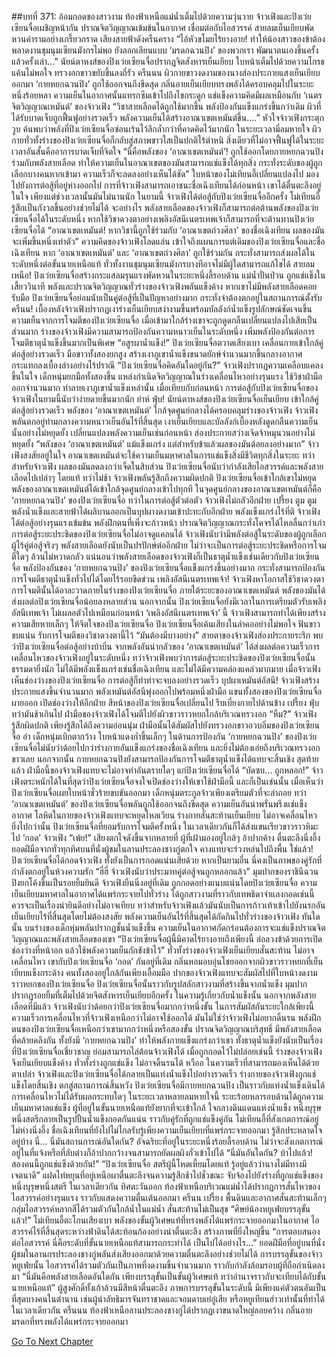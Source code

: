 ##บทที่ 371: อ้อมกอดของสาวงาม
ท้องฟ้าเหนือแม่น้ำเต็มไปด้วยความวุ่นวาย
จ้าวเฟิงและปิงเว่ยเซียนจื่อเผชิญหน้ากัน ปราณจิตวิญญาณเข้มข้นในอากาศ เชื่อมต่อกับไอสวรรค์ สายลมเย็นเยียบพัดหวนคำรามอย่างเกรี้ยวกราด เสียงสายฟ้าดังครืนคราง
“ไอ้หัวขโมยไร้ยางอาย! ทำให้น้องสาวของข้าต้องพลาดงานชุมนุมเซียนมังกรไม่พอ ยังลอกเลียนแบบ ‘มรดกฉวนปิง’ ของพวกเรา พัฒนาตนเองขึ้นครั้งแล้วครั้งเล่า...”
นัยน์ตาหงส์ของปิงเว่ยเซียนจื่อปรากฎจิตสังหารเย็นเยียบ ใบหน้าเต็มไปด้วยความโกรธแค้นไม่พอใจ ทรวงอกขาวขยับขึ้นลงถี่รัว
ครืนนน
ผิวกายขาวงดงามของนางส่องประกายแสงเย็นเยียบออกมา ‘กายหยกฉวนปิง’ ถูกใช้ออกจนถึงขีดสุด กลิ่นอายเย็นเยียบทรงพลังได้ครอบคลุมไปในระยะหนึ่งร้อยหลา
ความเย็นในอากาศนั้นแทรกซึมเข้าไปถึงไขกระดูก แช่แข็งความคิดมีผลเหมือนกับ ‘เนตรจิตวิญญาณเหมันต์’ ของจ้าวเฟิง
“วิชาสายเลือดได้ถูกใช้มากขึ้น พลังป้องกันแข็งแกร่งขึ้นกว่าเดิม ผิวที่ได้รับบาดเจ็บถูกฟื้นฟูอย่างรวดเร็ว พลังความเย็นได้สร้างอาณาเขตเหมันต์ขึ้น....”
หัวใจจ้าวเฟิงกระตุกวูบ ค้นพบว่าพลังที่ปิงเว่ยเซียนจื่อซ่อนเร้นไว้ลึกล้ำกว่าที่คาดคิดไว้มากนัก
ในระยะเวลามี่ลมหายใจ ผิวกายทั่วทั้งร่างของปิงเว่ยเซียนจื่อก็กลับสู่สภาพขาวใสเป็นปกติไร้ตำหนิ
สิ่งเดียวที่ไม่อาจฟื้นฟูได้ในระยะเวลาอันสั้นคืออาการบาดเจ็บที่จิตใจ
“นี่คือพลังของ ‘อาณาเขตเหมันต์’! ถูกใช้ออกโดยกายหยกฉวนปิงร่วมกับพลังสายเลือด ทำให้ความเย็นในอาณาเขตของมันสามารถแช่แข็งได้ทุกสิ่ง กระทั่งระดับของผู้ถูกเลือกบางคนหากเข้ามา ความเร็วก็จะลดลงอย่างเห็นได้ชัด”
ใบหน้าของโม่เทียนอี้เปลี่ยนแปลงไป มองไปยังการต่อสู้ที่อยู่ห่างออกไป
การที่จ้าวเฟิงสามารถเอาชนะชื่อเฉิงเทียนได้ก่อนหน้า เขาได้ตื่นตะลึงอยู่ในใจ เพียงแต่ช่วงเวลานั้นมันไม่นานนัก
ในยามนี้ จ้าวเฟิงได้ต่อสู้กับปิงเว่ยเซียนจื่ออีกครั้ง โม่เทียนอี้รู้สึกเป็นกังวลขึ้นอย่างช่วยไม่ได้
จะอย่างไร พลังสายเลือดของจ้าวเฟิงก็สามารถต่อต้านพลังของปิงเว่ยเซียนจื่อได้ในระดับหนึ่ง หากใช้วิชาดวงตาอย่างเพลิงอัสนีเนตรเทพเจ้าก็สามารถที่จะต้านทานปิงเว่ยเซียนจื่อได้
“อาณาเขตเหมันต์! หากวิชานี้ถูกใช้ร่วมกับ ‘อาณาเขตถ่วงศิลา’ ของชื่อเฉิงเทียน ผลของมันจะเพิ่มขึ้นหนึ่งเท่าตัว”
ความคิดของจ้าวเฟิงโลดแล่น เข้าใจถึงแผนการแต่เดิมของปิงเว่ยเซียนจื่อและชื่อเฉิงเทียน
หาก ‘อาณาเขตเหมันต์’ และ ‘อาณาเขตถ่วงศิลา’ ถูกใช้ร่วมกัน กระทั่งสามารถส่งผลได้ในระดับหนึ่งต่อขั้นนายเหนือแท้ ทั่วทั้งงานชุมนุมเซียนมังกรบางทีอาจไม่มีผู้ใดสามารถแก้ไขได้
สายลมเหนือ!
ปิงเว่ยเซียนจื่อสร้างกระแสลมรุนแรงพัดหวนในระยะหนึ่งลี้รอบด้าน แม่น้ำปั่นป่วน ถูกแช่แข็งในเสี้ยววินาที
พลังและปราณจิตวิญญาณทั่วร่างของจ้าวเฟิงพลันแข็งค้าง
หากเขาไม่มีพลังสายเลือดคอยรับมือ ปิงเว่ยเซียนจื่อย่อมนับเป็นคู่ต่อสู้ที่เป็นปัญหาอย่างมาก กระทั่งจำต้องตกอยู่ในสถานการณ์ตั้งรับ
ครืนน!
เบื้องหลังจ้าวเฟิงปรากฏเงาร่างเย็นเยียบสง่างามขึ้นพร้อมบัลลังก์น้ำแข็งรูปลักษณ์ชัดเจนขึ้น
ความเย็นจากการโจมตีของปิงเว่ยเซียนจื่อ เมื่อเข้ามาใกล้ร่างเขาจะถูกดูดกลืนเปลี่ยนแปลงไปเสียเป็นส่วนมาก
ร่างของจ้าวเฟิงมีความสามารถป้องกันความหนาวเย็นในระดับหนึ่ง เพิ่มพลังป้องกันต่อการโจมตีธาตุน้ำแข็งขึ้นมากเป็นพิเศษ
“อสูรผาน้ำแข็ง!”
ปิงเว่ยเซียนจื่อตวาดเสียงเบา เคลื่อนกายเข้าใกล้คู่ต่อสู้อย่างรวดเร็ว มือขาวทั้งสองยกสูง สร้างเงาภูเขาน้ำแข็งขนาดยักษ์จำนวนมากขึ้นกลางอากาศ กระแทกลงเบื้องล่างอย่างไร้ปราณี
“ปิงเว่ยเซียนจื่อคิดอันใดอยู่กัน?”
จ้าวเฟิงปรากฏความเคลือบแคลงขึ้นในใจ
เด็กหนุ่มยกมือทั้งสองขึ้น แหล่งกำเนิดจิตวิญญาณในร่างเคลื่อนไหวอย่างรุนแรง ใช้วิชาฝ่ามือออกจำนวนมาก ทำลายเงาภูเขาน้ำแข็งเหล่านั้น
เมื่อเทียบกับก่อนหน้า การต่อสู้กับปิงเว่ยเซียนจื่อของจ้าวเฟิงในยามนี้นับว่าง่ายดายขึ้นมากนัก
ย่าห์ ฟุ่บ!
นัยน์ตาหงส์ของปิงเว่ยเซียนจื่อเย็นเยียบ เข้าใกล้คู่ต่อสู้อย่างรวดเร็ว พลังของ ‘อาณาเขตเหมันต์’ ใกล้จุดศูนย์กลางได้ครอบคลุมร่างของจ้าวเฟิง
จ้าวเฟิงพลันตกอยู่ท่ามกลางความหนาวเย็นอันไร้ที่สิ้นสุด เงาเย็นเยียบและบัลลังก์เบื้องหลังดูดกลืนความเย็นนั้นอย่างไม่หยุดยั้ง เปลี่ยนแปลงพลังความเย็นเช่นก่อนหน้า ส่องประกายสว่างเจิดจ้าหมุนวนอย่างไม่หยุดยั้ง
“พลังของ ‘อาณาเขตเหมันต์’ แม้แข็งแกร่ง แต่สำหรับข้าแล้วผลของมันด้อยลงอย่างมาก”
จ้าวเฟิงสงสัยอยู่ในใจ
อาณาเขตเหมันต์จะใช้ความเย็นมหาศาลในการแช่แข็งสิ่งมีชีวิตทุกสิ่งในระยะ
ทว่าสำหรับจ้าวเฟิง ผลของมันลดลงกว่าเจ็ดในสิบส่วน ปิงเว่ยเซียนจื่อนับว่ากำลังเสียไอสวรรค์และพลังสายเลือดไปเปล่าๆ โดยแท้
ทว่าไม่ช้า จ้าวเฟิงพลันรู้สึกถึงความผิดปกติ
ปิงเว่ยเซียนจื่อเข้าใกล้เขาไม่หยุด พลังของอาณาเขตเหมันต์ได้เข้าใกล้จุดศูนย์กลางเข้าไปทุกที
ในจุดศูนย์กลางของอาณาเขตเหมันต์ก็คือ ‘กายหยกฉวนปิง’ ของปิงเว่ยเซียนจื่อ
ทว่าในการต่อสู้ตัวต่อตัว จ้าวเฟิงไม่กลัวอีกฝ่าย
เปรี้ยง ตูม ตูม
พลังน้ำแข็งและสายฟ้าได้ผลิบานออกเป็นบุปผางดงามเข้าปะทะกับอีกฝ่าย พลังแข็งแกร่งไร้ที่ติ
จ้าวเฟิงได้ต่อสู้อย่างรุนแรงเข้มข้น พลังฝึกตนที่เพิ่งจะก้าวหน้า ปราณจิตวิญญาณกระทั่งโคจรได้ไหลลื่นกว่าเก่า
การต่อสู้ระยะประชิดของปิงเว่ยเซียนจื่อไม่อาจดูแคลนได้
จ้าวเฟิงนับว่ามีพลังต่อสู้ในระดับของผู้ถูกเลือกผู้ไร้คู่ต่อสู้จริงๆ พลังสายเลือดยังนับเป็นปรปักษ์ต่ออีกฝ่าย ไม่ว่าจะเป็นการต่อสู้ระยะประชิดหรือการโจมตีใดๆ ล้วนไม่หวาดกลัว
แน่นอนว่าพลังสายเลือดของจ้าวเฟิงก็เป็นธาตุน้ำแข็งเช่นเดียวกับปิงเว่ยเซียนจื่อ
พลังป้องกันของ ‘กายหยกฉวนปิง’ ของปิงเว่ยเซียนจื่อแข็งแกร่งขึ้นอย่างมาก กระทั่งสามารถป้องกันการโจมตีธาตุน้ำแข็งทั่วไปได้โดยไร้รอยขีดข่วน
เพลิงอัสนีเนตรเทพเจ้า!
จ้าวเฟิงหาโอกาสใช้วิชาดวงตา การโจมตีนั้นได้อาละวาดภายในร่างของปิงเว่ยเซียนจื่อ ภายใต้ระยะของอาณาเขตเหมันต์ พลังของมันได้ส่งผลต่อปิงเว่ยเซียนจื่อน้อยลงหลายส่วน
นอกจากนั้น ปิงเว่ยเซียนจื่อยังมีเวลาในการเตรียมตัวรับเพลิงอัสนีเทพเจ้า ไม่เผลอตัวไปเหมือนก่อนหน้า
‘เพลิงอัสนีเนตรเทพเจ้า’ นี้ จ้าวเฟิงสามารถทำได้เพียงสร้างความเสียหายเล็กๆ ให้จิตใจของปิงเว่ยเซียนจื่อ
ปิงเว่ยเซียนจื่อเค้นเสียงในลำคออย่างไม่พอใจ ฟันขาวขบแน่น รับการโจมตีของวิชาดวงตานี้ไว้
“มันต้องมีบางอย่าง”
สายตาของจ้าวเฟิงส่องประกายระริก พบว่าปิงเว่ยเซียนจื่อต่อสู้อย่างบ้าบิ่น
จากพลังอันน่ากลัวของ ‘อาณาเขตเหมันต์’ ได้ส่งผลต่อความเร็วการเคลื่อนไหวของจ้าวเฟิงอยู่ในระดับหนึ่ง
ทว่าจ้าวเฟิงพบว่าการต่อสู้ระยะประชิดของปิงเว่ยเซียนจื่อนั้นธรรมดายิ่งนัก ไม่ได้มีพลังแข็งแกร่งเช่นชื่อเฉิงเทียน และไม่ได้มีความคล่องแคล่วมากมาย
เมื่อจ้าวเฟิงเห็นช่องว่างของปิงเว่ยเซียนจื่อ การต่อสู้ก็ทำท่าจะจบลงอย่างรวดเร็ว
บุปผาเหมันต์อัสนี!
จ้าวเฟิงสร้างประกายแสงขึ้นจำนวนมาก พลังเหมันต์อัสนีพุ่งออกไปพร้อมหนึ่งฝ่ามือ แขนทั้งสองของปิงเว่ยเซียนจื่อผายออก เปิดช่องว่างให้อีกฝ่าย
สีหน้าของปิงเว่ยเซียนจื่อเปลี่ยนไป รีบเบี่ยงกายไปด้านข้าง
เปรี้ยง ฟุ่บ
ทว่ามันช้าเกินไป ฝ่ามือของจ้าวเฟิงได้โจมตีไปยังผิวขาวราวหยกใกล้บริเวณทรวงอก
“หืม?”
จ้าวเฟิงรู้สึกผิดปกติ เพียงรู้สึกได้ถึงความอ่อนนุ่ม ฝ่ามือนั้นได้สัมผัสไปยังทรวงอกขาวอวบอิ่มของปิงเว่ยเซียนจื่อ
อ๋า
เด็กหนุ่มเบิกตากว้าง ใบหน้าแดงก่ำขึ้นเล็กๆ
ในด้านการป้องกัน ‘กายหยกฉวนปิง’ ของปิงเว่ยเซียนจื่อไม่นับว่าด้อยไปกว่าร่างกายอันแข็งแกร่งของชื่อเฉิงเทียน และยิ่งไม่ต้องเอ่ยถึงบริเวณทรวงอกขาวเลย
นอกจากนั้น กายหยกฉวนปิงยังสามารถป้องกันการโจมตีธาตุน้ำแข็งได้แทบจะสิ้นเชิง
สุดท้ายแล้ว ฝ่ามือนี้ของจ้าวเฟิงแทบจะไม่อาจทำอันตรายใดๆ แก่ปิงเว่ยเซียนจื่อได้
“บัดซบ... ถูกหลอก!”
จ้าวเฟิงตระหนักได้ในที่สุดว่าปิงเว่ยเซียนจื่อจงใจเปิดช่องว่างให้เขาใช้ฝ่ามือนี้
และก็เป็นเช่นนั้น เมื่อเห็นว่าปิงเว่ยเซียนจื่อเผยใบหน้าชั่วร้ายขบขันออกมา
เด็กหนุ่มตระกูลจ้าวเพียงเตรียมตัวที่จะล่าถอย ทว่า ‘อาณาเขตเหมันต์’ ของปิงเว่ยเซียนจื่อพลันถูกใช้ออกจนถึงขีดสุด
ความเย็นอันน่าพรั่นพรึงแช่แข็งอากาศ โลหิตในกายของจ้าวเฟิงแทบจะหยุดไหลเวียน ร่างกายสั่นสะท้านเย็นเยียบ ไม่อาจเคลื่อนไหว
ยิ่งไปกว่านั้น
ปิงเว่ยเซียนจื่อที่ยอมรับการโจมตีครั้งหนึ่ง ในเวลาเดียวกันก็ได้ส่งแขนเรียวขาวราวหิมะไป ‘กอด’ จ้าวเฟิง
“เพ้ย!”
เสียงตกใจดังขึ้นจากหลายที่
ผู้ที่เฝ้ามองอยู่ใกล้ๆ อ้าปากค้าง ตื่นตะลึงนิ่งอึ้ง
ยอดฝีมือจากทั่วทุกทิศบนที่นั่งผู้ชมในลานประลองชางกู่ตกใจ คางแทบจะร่วงหล่นไปถึงพื้น
ใช่แล้ว!
ปิงเว่ยเซียนจื่อได้กอดจ้าวเฟิง ทั้งยังเป็นการกอดแน่นเสียด้วย
หากเป็นยามอื่น นี่คงเป็นภาพของคู่รักที่กำลังตกอยู่ในห้วงความรัก
“ฮี่ฮี่ จ้าวเฟิงนับว่าประมาทคู่ต่อสู้จนถูกหลอกแล้ว”
มุมปากของราชินีฉวนปิงยกโค้งขึ้นเป็นรอยยิ้มยินดี
จ้าวเฟิงยืนนิ่งอยู่ที่เดิม ถูกกอดอย่างแนบแน่นโดยปิงเว่ยเซียนจื่อ ความเย็นเยียบมหาศาลในอากาศได้แพร่กระจายไปทั่วร่าง
ได้ถูกสาวงามที่ราวกับเทพธิดาจำแลงกอดเช่นนี้ควรจะเป็นเรื่องน่ายินดีอย่างไม่อาจเทียบ ทว่าสำหรับจ้าวเฟิงแล้วมันนับเป็นการก้าวเท้าเข้าไปยังนรกอันเย็นเยียบไร้ที่สิ้นสุดโดยไม่ต้องสงสัย
พลังความเย็นอันไร้ที่สิ้นสุดได้กัดกินไปทั่วร่างของจ้าวเฟิง
ทันใดนั้น บนร่างของเด็กหุ่มพลันปรากฏชั้นน้ำแข็งขึ้น ความเย็นในอากาศกัดกร่อนต้องการจะแช่แข็งปราณจิตวิญญาณและพลังสายเลือดของเขา
“ปิงเว่ยเซียนจื่อผู้นี้มิคาดไร้ยางอายถึงเพียงนี้ ล่อลวงข้าด้วยการเปิดช่องว่างที่หน้าอก แล้วใช้พลังความเย็นกักขังข้าไว้”
ทั่วทั้งร่างของจ้าวเฟิงเย็นเยียบสั่นสะท้าน ไม่อาจเคลื่อนไหว
เขากับปิงเว่ยเซียนจื่อ ‘กอด’ กันอยู่ที่เดิม กลิ่นหอมอบอุ่นโชยออกจากผิวขาวราวหยกที่เย็นเยียบแข็งกระด้าง
คนทั้งสองอยู่ใกล้กันเพียงเอื้อมมือ
ปากของจ้าวเฟิงแทบจะสัมผัสไปที่ใบหน้างดงามราวหยกของปิงเว่ยเซียนจื่อ
ปิงเว่ยเซียนจื่อนั้นราวกับรูปสลักสาวงามที่สร้างขึ้นจากน้ำแข็ง มุมปากปรากฏรอยยิ้มที่เต็มไปด้วยจิตสังหารเย็นเยียบอีกครั้ง
ในความรู้เกี่ยวกับน้ำแข็งนั้น นอกจากพลังสายเลือดที่มีแล้ว จ้าวเฟิงนับว่าด้อยกว่าปิงเว่ยเซียนจื่อมากกว่าหนึ่งขั้น
ในการสัมผัสกันระยะใกล้เพียงนี้ ความเร็วการเคลื่อนไหวที่จ้าวเฟิงเหนือกว่าไม่อาจใช้ออกได้
มันไม่ใช่ว่าจ้าวเฟิงไม่อยากดิ้นรน
พลังฝึกตนของปิงเว่ยเซียนจื่อเหนือกว่าเขามากกว่าหนึ่งหรือสองขั้น ปราณจิตวิญญาณบริสุทธิ์ มีพลังสายเลือดที่คล้ายคลึงกัน ทั้งยังมี ‘กายหยกฉวนปิง’ ทำให้พลังกายแข็งแกร่งกว่าเขา
ทั้งธาตุน้ำแข็งยังนับเป็นเรื่องที่ปิงเว่ยเซียนจื่อเชี่ยวชาญ ย่อมสามารถไล่ต้อนจ้าวเฟิงได้
เมื่อถูกกอดไว้ไม่ปล่อยเช่นนี้ ร่างของจ้าวเฟิงจึงเย็นเยียบแข็งค้าง ทั่วทั้งร่างถูกแช่แข็ง ไม่อาจดิ้นรนได้
หวืออ
ในความเร็วที่สามารถมองเห็นได้ด้วยตาเปล่า จ้าวเฟิงและปิงเว่ยเซียนจื่อได้กลายเป็นแท่งน้ำแข็งไปอย่างรวดเร็ว
ร่างกายของจ้าวเฟิงถูกแช่แข็งโดยสิ้นเชิง ตกสู่สถานการณ์สิ้นหวัง ปิงเว่ยเซียนจื่อมีกายหยกฉวนปิง เป็นราวกับแท่งน้ำแข็งเดินได้ การเคลื่อนไหวไม่ได้รับผลกระทบใดๆ
ในระยะเวลาหลายลมหายใจนี้ ระยะร้อยหลารอบด้านได้ถูกความเย็นมหาศาลแช่แข็ง ผู้ที่อยู่ในขั้นนายเหนือแท้ยังยากที่จะเข้าใกล้
ใจกลางดินแดนแห่งน้ำแข็ง หนึ่งบุรุษหนึ่งสตรีกลายเป็นรูปปั้นน้ำแข็งกอดกันแน่น ราวกับคู่รักที่ถูกแช่แข็งคู่กัน
โม่เทียนอี้ที่สังเกตการณ์อยู่ไม่ห่างนิ่งอึ้ง
ชื่อเฉิงเทียนที่ยังไปไม่ไกลรับรู้เพียงความเย็นเยียบที่แพร่กระจายออกมา รู้สึกประหลาดใจอยู่บ้าง
นี่... นี่มันสถานการณ์อันใดกัน?
อัจฉริยะที่อยู่ในระยะหนึ่งร้อยลี้รอบด้าน ไม่ว่าจะสังเกตการณ์อยู่ในที่แจ้งหรือที่ลับต่างก็อ้าปากกว้างจนสามารถยัดผลผิงกั่วเข้าไปได้
“นี่มันอันใดกัน? บ้าไปแล้ว! สองคนนี้ถูกแช่แข็งด้วยกัน!”
“ปิงเว่ยเซียนจื่อ สตรีผู้นี้โหดเหี้ยมโดยแท้ รู้อยู่แล้วว่านางไม่มีทางมีเจตนาดี”
แฝดไท่หยุนที่อยู่เหนือผาตื่นตะลึงจนความรู้สึกช้าไปชั่วขณะ จับจ้องไปยังร่างที่ถูกแช่แข็งของหนึ่งบุรุษหนึ่งสตรี
ในเวลาเดียวกัน
ทิศตะวันออก ท้องฟ้าเหนือบริเวณแม่น้ำได้ปรากฏการสั่นไหวของไอสวรรค์อย่างรุนแรง ราวกับแสดงความตื่นเต้นออกมา
ครืนน เปรี้ยง
พื้นดินและอากาศสั่นสะท้านเล็กๆ
กลุ่มไอสวรรค์หลากสีได้รวมตัวกันใกล้น้ำในแม่น้ำ สั่นสะท้านไม่เป็นสุข
“ศิษย์น้องหยูเฟ่ยบรรลุขั้นแล้ว!”
โม่เทียนอี้ตะโกนเสียงเบา
พลังของขั้นผู้วิเศษแท้ที่ทรงพลังได้แพร่กระจายออกมาในอากาศ
ไอสวรรค์ไร้ที่สิ้นสุดระหว่างฟ้าดินได้สะท้อนก้องอย่างน่าตื่นตะลึง สร้างภาพที่ยิ่งใหญ่ขึ้น
“การตอบสนองต่อไอสวรรค์ นี่คือระดับที่ขั้นนายเหนือแท้สามารถกระทำได้ เป็นไปได้อย่างไร...”
ยอดฝีมือที่อยู่บนที่นั่งผู้ชมในลานกรประลองชางกู่พลันส่งเสียงออกมาด้วยความตื่นตะลึงอย่างช่วยไม่ได้
การบรรลุขั้นของจ้าวหยูเฟ่ยนั้น ไอสวรรค์ได้รวมตัวกันเป็นภาพที่งดงามขึ้นจำนวนมาก ราวกับกำลังล้อมรอบผู้ที่ถือกำเนิดลงมา
“นี่มันคือพลังสายเลือดอันใดกัน เพียงบรรลุขั้นเป็นขั้นผู้วิเศษแท้ ทว่าอำนาจราวกับจะเทียบได้กับขั้นนายเหนือแท้”
ผู้สูงศักดิ์ทั้งเก้าล้วนมีสีหน้าตื่นตะลึง ภาพการบรรลุขั้นในระดับนี้ มีเพียงแค่ตัวตนอันเป็นที่สุดบางคนในตำนาน เช่นผู้นำลัทธิมารจันทราชาดและจอมดาบเย่อู๋เสีย หรือหยูเทียนฮ่าวเท่านั้นที่ทำได้
ในเวลาเดียวกัน
ครืนนน
ท้องฟ้าเหนือลานประลองชางกู่ได้ปรากฏเงาขนาดใหญ่ลอยคว้าง กลิ่นอายมรดกที่ทรงพลังได้แพร่กระจายออกมา


[Go To Next Chapter]( ./151.md)